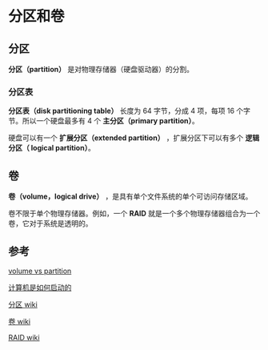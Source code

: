 # 分区和卷

## 分区

**分区（partition）** 是对物理存储器（硬盘驱动器）的分割。

### 分区表

**分区表（disk partitioning table）** 长度为 64 字节，分成 4 项，每项 16 个字节。所以一个硬盘最多有 4 个 **主分区（primary partition）**。

硬盘可以有一个 **扩展分区（extended partition）** ，扩展分区下可以有多个 **逻辑分区（ logical partition）**。

## 卷

**卷（volume，logical drive）** ，是具有单个文件系统的单个可访问存储区域。

卷不限于单个物理存储器。例如，一个 **RAID** 就是一个多个物理存储器组合为一个卷，它对于系统是透明的。

## 参考

[volume vs partition](https://www.alphr.com/volume-vs-partition/)

[计算机是如何启动的](https://www.ruanyifeng.com/blog/2013/02/booting.html)

[分区 wiki](https://en.wikipedia.org/wiki/Disk_partitioning)

[卷 wiki](<https://en.wikipedia.org/wiki/Volume_(computing)>)

[RAID wiki](https://en.wikipedia.org/wiki/RAID)
